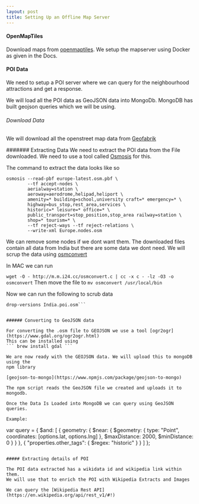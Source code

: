 ```yaml
---
layout: post
title: Setting Up an Offline Map Server 
---
```


#### OpenMapTiles

Download maps from [openmaptiles](https://openmaptiles.com/).
We setup the mapserver using Docker as given in the Docs.

#### POI Data

We need to setup a POI server where we can query for the neighbourhood
attractions and get a response.

We will load all the POI data as GeoJSON data into MongoDb. MongoDB has built
geojson queries which we will be using.

###### Download Data
We will download all the openstreet map data from 
[Geofabrik](http://download.geofabrik.de/)

####### Extracting Data
We need to extract the POI data from the File downloaded.
We need to use a tool called 
[Osmosis](https://wiki.openstreetmap.org/wiki/Osmosis) for this.

The command to extract the data looks like so

```
osmosis --read-pbf europe-latest.osm.pbf \
        --tf accept-nodes \
        aerialway=station \
        aeroway=aerodrome,helipad,heliport \
        amenity=* building=school,university craft=* emergency=* \
        highway=bus_stop,rest_area,services \
        historic=* leisure=* office=* \
        public_transport=stop_position,stop_area railway=station \
        shop=* tourism=* \
        --tf reject-ways --tf reject-relations \
        --write-xml Europe.nodes.osm
```
We can remove some nodes if we dont want them.
The downloaded files contain all data from India but there are some data we dont
need. We will scrup the data using 
[osmconvert](https://wiki.openstreetmap.org/wiki/Osmconvert#Linux)

In MAC we can run 

```wget -O - http://m.m.i24.cc/osmconvert.c | cc -x c - -lz -O3 -o osmconvert```
Then move the file to ```mv osmconvert /usr/local/bin```

Now we can run the following to scrub data

```osmconvert India.nodes.osm — drop-ways — drop-author — drop-relations —
drop-versions India.poi.osm```


###### Converting to GeoJSON data

For converting the .osm file to GEOJSON we use a tool [ogr2ogr](https://www.gdal.org/ogr2ogr.html)
This can be installed using
``` brew install gdal ```

We are now ready with the GEOJSON data. We will upload this to mongoDB using the
npm library

[geojson-to-mongo](https://www.npmjs.com/package/geojson-to-mongo)

The npm script reads the GeoJSON file we created and uploads it to mongodb.

Once the Data Is Loaded into MongoDB we can query using GeoJSON queries.

Example:

```
  var query = {
    $and: [
      {
        geometry: {
          $near: {
            $geometry: {
              type: "Point",
              coordinates: [options.lat, options.lng]
            },
            $maxDistance: 2000,
            $minDistance: 0
          }
        }
      },
      {
        "properties.other_tags": { $regex: "historic" }
      }
    ]
  };
```

##### Extracting details of POI

The POI data extracted has a wikidata id and wikipedia link within them.
We will use that to enrich the POI with Wikipedia Extracts and Images

We can query the [Wikipedia Rest API](https://en.wikipedia.org/api/rest_v1/#!)


